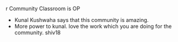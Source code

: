 r Community Classroom is OP

- Kunal Kushwaha says that this community is amazing.
- More power to kunal. love the work which you are doing for the community.
shiv18
